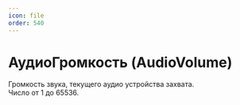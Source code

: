 ```yaml
---
icon: file
order: 540
---
```


# АудиоГромкость (AudioVolume)

Громкость звука, текущего аудио устройства захвата.  
Число от 1 до 65536.
